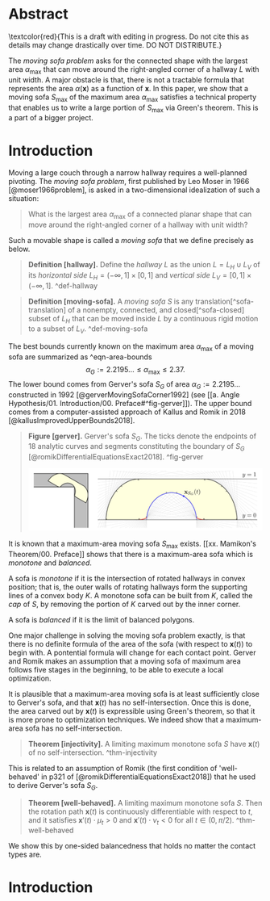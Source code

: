 # Abstract

\textcolor{red}{This is a draft with editing in progress. Do not cite this as details may change drastically over time. DO NOT DISTRIBUTE.}

The _moving sofa problem_ asks for the connected shape with the largest area $\alpha_{\text{max}}$ that can move around the right-angled corner of a hallway $L$ with unit width. A major obstacle is that, there is not a tractable formula that represents the area $\alpha(\mathbf{x})$ as a function of $\mathbf{x}$. In this paper, we show that a moving sofa $S_{\max}$ of the maximum area $\alpha_{\text{max}}$ satisfies a technical property that enables us to write a large portion of $S_{\max}$ via Green's theorem. This is a part of a bigger project. 

# Introduction

Moving a large couch through a narrow hallway requires a well-planned pivoting. The _moving sofa problem_, first published by Leo Moser in 1966 [@moser1966problem], is asked in a two-dimensional idealization of such a situation:

> What is the largest area $\alpha_{\text{max}}$ of a connected planar shape that can move around the right-angled corner of a hallway with unit width?

Such a movable shape is called a _moving sofa_ that we define precisely as below.

> __Definition [hallway].__ Define the _hallway_ $L$ as the union $L = L_H \cup L_V$ of its _horizontal side_ $L_H = (-\infty, 1] \times [0, 1]$ and _vertical side_ $L_V = [0, 1] \times (-\infty, 1]$. ^def-hallway

> __Definition [moving-sofa].__ A _moving sofa_ $S$ is any translation[^sofa-translation] of a nonempty, connected, and closed[^sofa-closed] subset of $L_H$ that can be moved inside $L$ by a continuous rigid motion to a subset of $L_V$. ^def-moving-sofa

The best bounds currently known on the maximum area $\alpha_{\max}$ of a moving sofa are summarized as ^eqn-area-bounds
$$
\alpha_G := 2.2195\dots \leq \alpha_{\max} \leq 2.37.
$$
The lower bound comes from Gerver's sofa $S_G$ of area $\alpha_G := 2.2195\dots$ constructed in 1992 [@gerverMovingSofaCorner1992] (see [[a. Angle Hypothesis/01. Introduction/00. Preface#^fig-gerver]]). The upper bound comes from a computer-assisted approach of Kallus and Romik in 2018 [@kallusImprovedUpperBounds2018].

> __Figure [gerver].__ Gerver's sofa $S_G$. The ticks denote the endpoints of 18 analytic curves and segments constituting the boundary of $S_G$ [@romikDifferentialEquationsExact2018]. ^fig-gerver
> 
> ![100%](images/gerver-full.svg)

It is known that a maximum-area moving sofa $S_{\text{max}}$ exists. [[xx. Mamikon's Theorem/00. Preface]] shows that there is a maximum-area sofa which is _monotone_ and _balanced_.

A sofa is _monotone_ if it is the intersection of rotated hallways in convex position; that is, the outer walls of rotating hallways form the supporting lines of a convex body $K$. A monotone sofa can be built from $K$, called the _cap_ of $S$, by removing the portion of $K$ carved out by the inner corner.

A sofa is _balanced_ if it is the limit of balanced polygons.

One major challenge in solving the moving sofa problem exactly, is that there is no definite formula of the area of the sofa (with respect to $\mathbf{x}(t)$) to begin with. A pontential formula will change for each contact point. Gerver and Romik makes an assumption that a moving sofa of maximum area follows five stages in the beginning, to be able to execute a local optimization.

It is plausible that a maximum-area moving sofa is at least sufficiently close to Gerver's sofa, and that $\mathbf{x}(t)$ has no self-intersection. Once this is done, the area carved out by $\mathbf{x}(t)$ is expressible using Green's theorem, so that it is more prone to optimization techniques. We indeed show that a maximum-area sofa has no self-intersection.

> __Theorem [injectivity].__ A limiting maximum monotone sofa $S$ have $\mathbf{x}(t)$ of no self-intersection. ^thm-injectivity

This is related to an assumption of Romik (the first condition of 'well-behaved' in p321 of [@romikDifferentialEquationsExact2018]) that he used to derive Gerver's sofa $S_G$.

> __Theorem [well-behaved].__ A limiting maximum monotone sofa $S$. Then the rotation path $\mathbf{x}(t)$ is continuously differentiable with respect to $t$, and it satisfies $\mathbf{x}'(t) \cdot \mu_t > 0$ and $\mathbf{x}'(t) \cdot \nu_t < 0$ for all $t \in (0, \pi/2)$. ^thm-well-behaved

We show this by one-sided balancedness that holds no matter the contact types are. 

# Introduction


